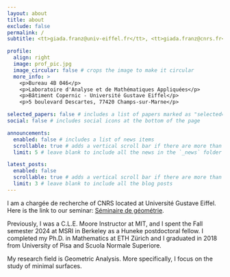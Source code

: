 ```yaml
---
layout: about
title: about
exclude: false
permalink: /
subtitle: <tt>giada.franz@univ-eiffel.fr</tt>, <tt>giada.franz@cnrs.fr</tt>

profile:
  align: right
  image: prof_pic.jpg
  image_circular: false # crops the image to make it circular
  more_info: >
    <p>Bureau 4B 046</p>
    <p>Laboratoire d'Analyse et de Mathématiques Appliquées</p>
    <p>Bâtiment Copernic - Université Gustave Eiffel</p>
    <p>5 boulevard Descartes, 77420 Champs-sur-Marne</p>

selected_papers: false # includes a list of papers marked as "selected={true}"
social: false # includes social icons at the bottom of the page

announcements:
  enabled: false # includes a list of news items
  scrollable: true # adds a vertical scroll bar if there are more than 3 news items
  limit: 5 # leave blank to include all the news in the `_news` folder

latest_posts:
  enabled: false
  scrollable: true # adds a vertical scroll bar if there are more than 3 new posts items
  limit: 3 # leave blank to include all the blog posts
---
```


I am a chargée de recherche of CNRS located at Université Gustave Eiffel. Here is the link to our seminar: [Séminaire de géométrie](https://webusers.imj-prg.fr/~romain.petrides/geometrie.html).

Previously, I was a C.L.E. Moore Instructor at MIT, and I spent the Fall semester 2024 at MSRI in Berkeley as a Huneke postdoctoral fellow. 
I completed my Ph.D. in Mathematics at ETH Zürich and I graduated in 2018 from University of Pisa and Scuola Normale Superiore.

My research field is Geometric Analysis. More specifically, I focus on the study of minimal surfaces.
